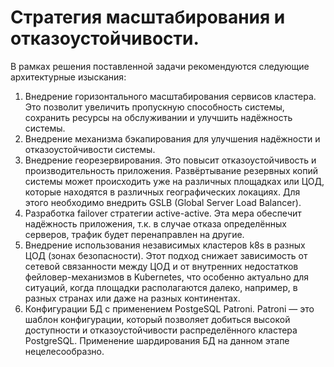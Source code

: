 # Стратегия масштабирования и отказоустойчивости.

В рамках решения поставленной задачи рекомендуются следующие архитектурные изыскания:

1) Внедрение горизонтального масштабирования сервисов кластера. Это позволит увеличить пропускную способность системы, сохранить ресурсы на обслуживании и улучшить надёжность системы.
2) Внедрение механизма бэкапирования для улучшения надёжности и отказоустойчивости системы.
3) Внедрение георезервирования. Это повысит отказоустойчивость и производительность приложения. Развёртывание резервных копий системы может происходить уже на различных площадках или ЦОД, которые находятся в различных географических локациях. Для этого необходимо внедрить GSLB (Global Server Load Balancer).
4) Разработка failover стратегии active-active. Эта мера обеспечит надёжность приложения, т.к. в случае отказа определённых серверов, трафик будет перенаправлен на другие.
5) Внедрение использования независимых кластеров k8s в разных ЦОД (зонах безопасности). Этот подход снижает зависимость от сетевой связанности между ЦОД и от внутренних недостатков фейловер-механизмов в Kubernetes, что особенно актуально для ситуаций, когда площадки располагаются далеко, например, в разных странах или даже на разных континентах.
6) Конфигурации БД с применением PostgeSQL Patroni. Patroni — это шаблон конфигурации, который позволяет добиться высокой доступности и отказоустойчивости распределённого кластера PostgreSQL. Применение шардирования БД на данном этапе нецелесообразно.
